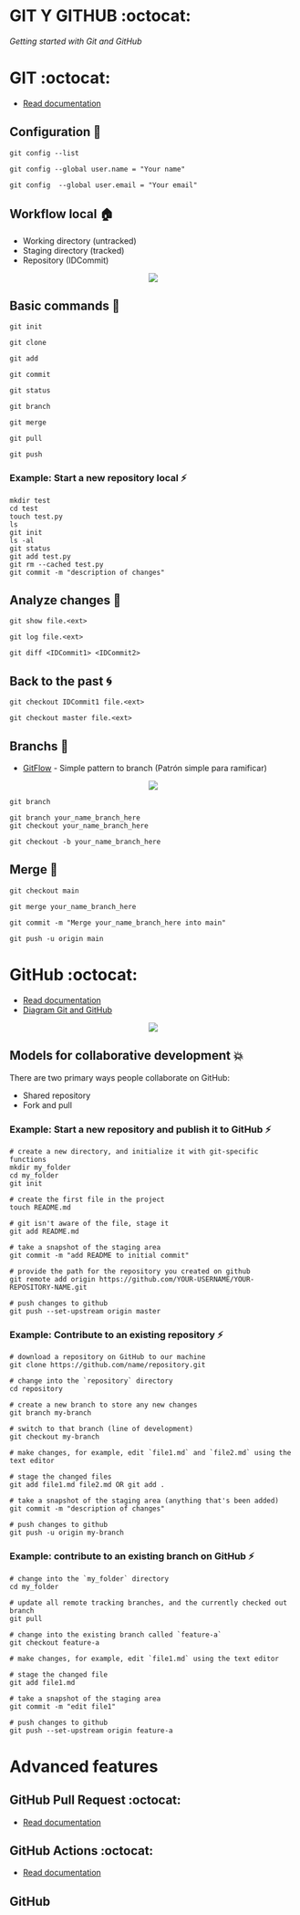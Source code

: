 # GIT Y GITHUB :octocat:

_Getting started with Git and GitHub_

# GIT :octocat:
* [Read documentation](https://git-scm.com/)

## Configuration :wrench:
```
git config --list
```
```
git config --global user.name = "Your name" 
```
```
git config  --global user.email = "Your email" 
```

## Workflow local :house:
- Working directory (untracked)
- Staging directory (tracked)
- Repository (IDCommit)

<p align="center">
  <img src="/assets/img/workflow.png">
</p>

## Basic commands :walking:
```
git init

git clone

git add

git commit

git status

git branch

git merge

git pull

git push
```

### Example: Start a new repository local :zap:
```
mkdir test
cd test
touch test.py
ls
git init
ls -al
git status
git add test.py
git rm --cached test.py
git commit -m "description of changes"
```

## Analyze changes :eyes:
```
git show file.<ext>
```
```
git log file.<ext>
```
```
git diff <IDCommit1> <IDCommit2>
```

## Back to the past :cyclone:
```
git checkout IDCommit1 file.<ext>
```
```
git checkout master file.<ext>
```
<!-- ## Git reset vs. Git rm
- git rm --cached file.<ext> #staging 

git remote -v
git remote remove origin
-->

## Branchs 🚀
* [GitFlow](https://www.campingcoder.com/2018/04/how-to-use-git-flow/) - Simple pattern to branch (Patrón simple para ramificar)

<p align="center">
  <img src="/assets/img/gitflow-diagram.jpg">
</p>

```
git branch
```
```
git branch your_name_branch_here
git checkout your_name_branch_here
```
```
git checkout -b your_name_branch_here
```

## Merge 🚀
```
git checkout main
```
```
git merge your_name_branch_here
```
```
git commit -m "Merge your_name_branch_here into main"
```
```
git push -u origin main
```
# GitHub :octocat:
* [Read documentation](https://docs.github.com/en/get-started/quickstart/hello-world)
* [Diagram Git and GitHub](https://static.platzi.com/media/public/uploads/git-github-17-28_e1ce4a1b-3b4c-4308-8057-b6c111ff7337.pdf)
<p align="center">
  <img src="/assets/img/git_github.png">
</p>

## Models for collaborative development :boom:
There are two primary ways people collaborate on GitHub:
- Shared repository
- Fork and pull

### Example: Start a new repository and publish it to GitHub :zap:
```
# create a new directory, and initialize it with git-specific functions
mkdir my_folder
cd my_folder
git init

# create the first file in the project
touch README.md

# git isn't aware of the file, stage it
git add README.md

# take a snapshot of the staging area
git commit -m "add README to initial commit"

# provide the path for the repository you created on github
git remote add origin https://github.com/YOUR-USERNAME/YOUR-REPOSITORY-NAME.git

# push changes to github
git push --set-upstream origin master
```
### Example: Contribute to an existing repository :zap:
```
# download a repository on GitHub to our machine
git clone https://github.com/name/repository.git

# change into the `repository` directory
cd repository

# create a new branch to store any new changes
git branch my-branch

# switch to that branch (line of development)
git checkout my-branch

# make changes, for example, edit `file1.md` and `file2.md` using the text editor

# stage the changed files
git add file1.md file2.md OR git add .

# take a snapshot of the staging area (anything that's been added)
git commit -m "description of changes"

# push changes to github
git push -u origin my-branch
```

### Example: contribute to an existing branch on GitHub :zap:
```
# change into the `my_folder` directory
cd my_folder

# update all remote tracking branches, and the currently checked out branch
git pull

# change into the existing branch called `feature-a`
git checkout feature-a

# make changes, for example, edit `file1.md` using the text editor

# stage the changed file
git add file1.md

# take a snapshot of the staging area
git commit -m "edit file1"

# push changes to github
git push --set-upstream origin feature-a
```

# Advanced features
## GitHub Pull Request :octocat:
* [Read documentation](https://docs.github.com/en/pull-requests/collaborating-with-pull-requests/proposing-changes-to-your-work-with-pull-requests/about-pull-requests)

## GitHub Actions :octocat:
* [Read documentation](https://github.com/features/actions)

## GitHub
